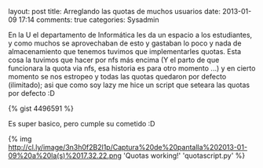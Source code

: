 layout: post
title: Arreglando las quotas de muchos usuarios
date: 2013-01-09 17:14
comments: true
categories: Sysadmin

En la U el departamento de Informática les da un espacio a los estudiantes, y como muchos se aprovechaban de esto y gastaban lo poco y nada de almacenamiento que tenemos tuvimos que implementarles quotas.
Esta cosa la tuvimos que hacer por nfs más encima (Y el parto de que funcionara la quota via nfs, esa historia es para otro momento ...) y en cierto momento se nos estropeo y todas las quotas quedaron por defecto (ilimitado); asi que como soy lazy me hice un script que seteara las quotas por defecto :D

{% gist 4496591 %}

Es super basico, pero cumple su cometido :D

{% img http://cl.ly/image/3n3h0f2B2l1p/Captura%20de%20pantalla%202013-01-09%20a%20la(s)%2017.32.22.png 'Quotas working!' 'quotascript.py' %}